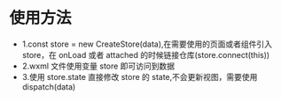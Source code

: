 # 使用方法

- 1.const store = new CreateStore(data),在需要使用的页面或者组件引入 store，在 onLoad 或者 attached 的时候链接仓库(store.connect(this))
- 2.wxml 文件使用变量 store 即可访问到数据
- 3.使用 store.state 直接修改 store 的 state,不会更新视图，需要使用 dispatch(data)
